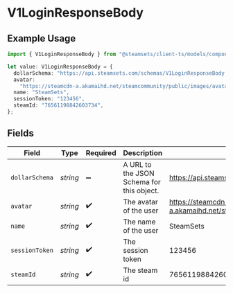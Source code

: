 # V1LoginResponseBody

## Example Usage

```typescript
import { V1LoginResponseBody } from "@steamsets/client-ts/models/components";

let value: V1LoginResponseBody = {
  dollarSchema: "https://api.steamsets.com/schemas/V1LoginResponseBody.json",
  avatar:
    "https://steamcdn-a.akamaihd.net/steamcommunity/public/images/avatars/f1/f1a1d2c3d0c9d1e1f2f3f4f5f6f7f8f9.jpg",
  name: "SteamSets",
  sessionToken: "123456",
  steamId: "76561198842603734",
};
```

## Fields

| Field                                                                                                        | Type                                                                                                         | Required                                                                                                     | Description                                                                                                  | Example                                                                                                      |
| ------------------------------------------------------------------------------------------------------------ | ------------------------------------------------------------------------------------------------------------ | ------------------------------------------------------------------------------------------------------------ | ------------------------------------------------------------------------------------------------------------ | ------------------------------------------------------------------------------------------------------------ |
| `dollarSchema`                                                                                               | *string*                                                                                                     | :heavy_minus_sign:                                                                                           | A URL to the JSON Schema for this object.                                                                    | https://api.steamsets.com/schemas/V1LoginResponseBody.json                                                   |
| `avatar`                                                                                                     | *string*                                                                                                     | :heavy_check_mark:                                                                                           | The avatar of the user                                                                                       | https://steamcdn-a.akamaihd.net/steamcommunity/public/images/avatars/f1/f1a1d2c3d0c9d1e1f2f3f4f5f6f7f8f9.jpg |
| `name`                                                                                                       | *string*                                                                                                     | :heavy_check_mark:                                                                                           | The name of the user                                                                                         | SteamSets                                                                                                    |
| `sessionToken`                                                                                               | *string*                                                                                                     | :heavy_check_mark:                                                                                           | The session token                                                                                            | 123456                                                                                                       |
| `steamId`                                                                                                    | *string*                                                                                                     | :heavy_check_mark:                                                                                           | The steam id                                                                                                 | 76561198842603734                                                                                            |